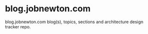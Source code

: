 blog.jobnewton.com
==================

blog.jobnewton.com blog(s), topics, sections and architecture design tracker repo.
